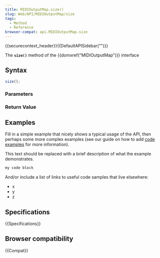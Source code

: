 ```yaml
---
title: MIDIOutputMap.size()
slug: Web/API/MIDIOutputMap/size
tags:
  - Method
  - Reference
browser-compat: api.MIDIOutputMap.size
---
```

{{securecontext_header}}{{DefaultAPISidebar("")}}

The **`size()`** method of the {{domxref("MIDIOutputMap")}} interface 

## Syntax

```js
size();
```

### Parameters



### Return Value



## Examples

Fill in a simple example that nicely shows a typical usage of the API, then perhaps some more complex examples (see our guide on how to add [code examples](/en-US/docs/MDN/Contribute/Structures/Code_examples) for more information).

This text should be replaced with a brief description of what the example demonstrates.

```js
my code block
```

And/or include a list of links to useful code samples that live elsewhere:

*   x
*   y
*   z

## Specifications

{{Specifications}}

## Browser compatibility

{{Compat}}


